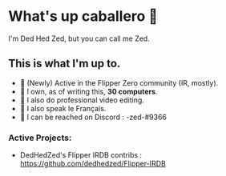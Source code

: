 # What's up caballero 👋
I'm Ded Hed Zed, but you can call me Zed.

## This is what I'm up to.

- :metal: (Newly) Active in the Flipper Zero community (IR, mostly).
- :metal: I own, as of writing this, **30 computers**.
- :metal: I also do professional video editing.
- :metal: I also speak le Français.
- :metal: I can be reached on Discord : -zed-#9366

### Active Projects:
- DedHedZed's Flipper IRDB contribs : https://github.com/dedhedzed/Flipper-IRDB
